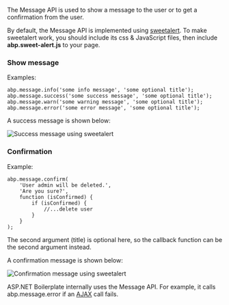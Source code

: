 The Message API is used to show a message to the user or to get a
confirmation from the user.

By default, the Message API is implemented using
[sweetalert](http://t4t5.github.io/sweetalert/). To make
sweetalert work, you should include its css & JavaScript files, then
include **abp.sweet-alert.js** to your page.

### Show message

Examples:

    abp.message.info('some info message', 'some optional title');
    abp.message.success('some success message', 'some optional title');
    abp.message.warn('some warning message', 'some optional title');
    abp.message.error('some error message', 'some optional title');

A success message is shown below:

<img src="../images/success_message.png" alt="Success message using sweetalert" class="img-thumbnail" />

### Confirmation

Example:

    abp.message.confirm(
        'User admin will be deleted.',
        'Are you sure?',
        function (isConfirmed) {
            if (isConfirmed) {
                //...delete user
            }
        }
    );

The second argument (title) is optional here, so the callback function can be the
second argument instead.

A confirmation message is shown below:

<img src="../images/confirmation_message.png" alt="Confirmation message using sweetalert" class="img-thumbnail" />

ASP.NET Boilerplate internally uses the Message API. For example, it calls
abp.message.error if an [AJAX](/Pages/Documents/Javascript-API/AJAX)
call fails.
